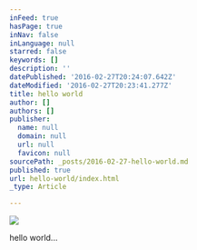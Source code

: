 ```yaml
---
inFeed: true
hasPage: true
inNav: false
inLanguage: null
starred: false
keywords: []
description: ''
datePublished: '2016-02-27T20:24:07.642Z'
dateModified: '2016-02-27T20:23:41.277Z'
title: hello world
author: []
authors: []
publisher:
  name: null
  domain: null
  url: null
  favicon: null
sourcePath: _posts/2016-02-27-hello-world.md
published: true
url: hello-world/index.html
_type: Article

---
```

![](https://the-grid-user-content.s3-us-west-2.amazonaws.com/6eab43b1-eec2-4493-beee-99530abce5ef.jpg)

hello world...